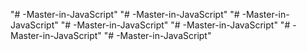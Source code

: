 "# -Master-in-JavaScript" 
"# -Master-in-JavaScript" 
"# -Master-in-JavaScript" 
"# -Master-in-JavaScript" 
"# -Master-in-JavaScript" 
"# -Master-in-JavaScript" 
"# -Master-in-JavaScript" 
